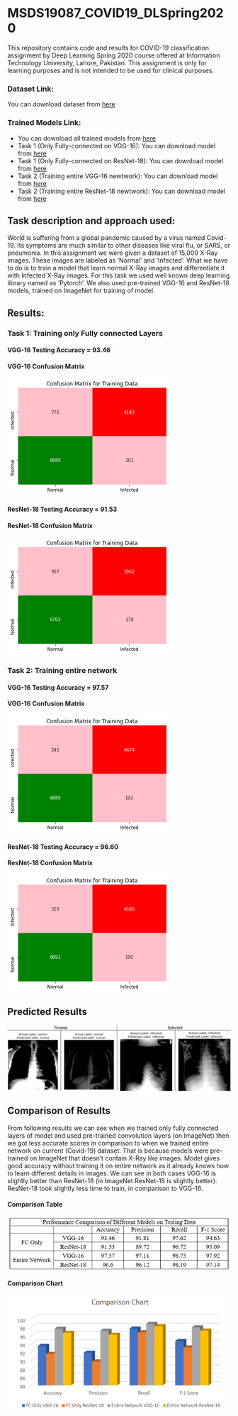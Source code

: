 # MSDS19087_COVID19_DLSpring2020
This repository contains code and results for COVID-19 classification assignment by Deep Learning Spring 2020 course offered at Information Technology University, Lahore, Pakistan. This assignment is only for learning purposes and is not intended to be used for clinical purposes.

### Dataset Link: 
You can download dataset from [here](https://drive.google.com/open?id=1-HQQciKYfwAO3oH7ci6zhg45DduvkpnK "Dataset Link")
### Trained Models Link: 
* You can download all trained models from [here](https://drive.google.com/open?id=13udumKPezxW8bQp4LJc1HoToKzhp4_OR)
* Task 1 (Only Fully-connected on VGG-16): You can download model from [here](https://drive.google.com/open?id=1xKddrC4ONzry7hKutvkCgl3H-s5dJvuZ)
* Task 1 (Only Fully-connected on ResNet-18): You can download model from [here](https://drive.google.com/open?id=1-7X0q8F_xqOAdHz-8jVleRm60_78-Gfq)
* Task 2 (Training entire VGG-16 newtwork): You can download model from [here](https://drive.google.com/open?id=1-N6Lg4MxLf9bnxNcNufQkJ0BHavTkG8W)
* Task 2 (Training entire ResNet-18 newtwork): You can download model from [here](https://drive.google.com/open?id=1-QJ40o5zTgLkY_ZqwLS8z5VSasYbO7xz)

## Task description and approach used:
  World is suffering from a global pandemic caused by a virus named Covid-19. Its symptoms are much similar to other diseases like viral flu, or SARS, or pneumonia. In this assignment we were given a dataset of 15,000 X-Ray images. These images are labeled as ‘Normal’ and ‘Infected’. What we have to do is to train a model that learn normal X-Ray images and differentiate it with Infected X-Ray images. For this task we used well known deep learning library named as ‘Pytorch’. We also used pre-trained VGG-16 and ResNet-18 models, trained on ImageNet for training of model.
## Results:
### Task 1: Training only Fully connected Layers
#### VGG-16 Testing	Accuracy = 93.46
#### VGG-16 Confusion Matrix
![](images/conf1.png)
#### ResNet-18 Testing	Accuracy = 91.53
#### ResNet-18 Confusion Matrix
![](images/conf2.png)
### Task 2: Training entire network
#### VGG-16 Testing	Accuracy = 97.57
#### VGG-16 Confusion Matrix
![](images/conf3.png)
#### ResNet-18 Testing	Accuracy = 96.60
#### ResNet-18 Confusion Matrix
![](images/conf4.png)
## Predicted Results
![](images/pr.png)
## Comparison of Results
From following results we can see when we trained only fully connected layers of model and used pre-trained convolution layers (on ImageNet) then we got less accurate scores in comparison to when we trained entire network on current (Covid-19) dataset. That is because models were pre-trained on ImageNet that doesn’t contain X-Ray like images. Model gives good accuracy without training it on entire network as it already knows how to learn different details in images. We can see in both cases VGG-16 is slightly better than ResNet-18 (in ImageNet ResNet-18 is slightly better). ResNet-18 took slightly less time to train, in comparison to VGG-16.
#### Comparison Table
![](images/ct.png)
#### Comparison Chart
![](images/cc.png)
